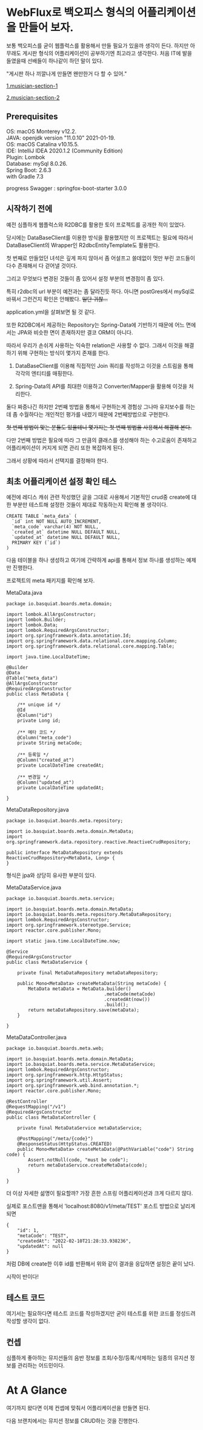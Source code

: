 # WebFlux로 백오피스 형식의 어플리케이션을 만들어 보자.

보통 백오피스를 굳이 웹플럭스를 활용해서 만들 필요가 있을까 생각이 든다.
하지만 아무래도 게시판 형식의 어플리케이션이 공부하기엔 최고라고 생각한다.
처음 IT에 발을 들였을때 선배들이 하나같이 하던 말이 있다.

"게시판 하나 끼깔나게 만들면 왠만한거 다 할 수 있어."

[1.musician-section-1](https://github.com/basquiat78/boards-with-webflux/tree/1.musician-section-1)     

[2.musician-section-2](https://github.com/basquiat78/boards-with-webflux/tree/1.musician-section-2)


## Prerequisites

OS: macOS Monterey v12.2.   
JAVA: openjdk version "11.0.10" 2021-01-19.   
OS: macOS Catalina v10.15.5.   
IDE: IntelliJ IDEA 2020.1.2 (Community Edition)    
Plugin: Lombok   
Database: mySql 8.0.26.   
Spring Boot: 2.6.3   
with Gradle 7.3    

progress
Swagger : springfox-boot-starter 3.0.0

## 시작하기 전에
예전 심플하게 웹플럭스와 R2DBC를 활용한 토이 프로젝트를 공개한 적이 있었다.

당시에는 DataBaseClient를 이용한 방식을 활용했지만 이 프로젝트는 필요에 따라서 DataBaseClient의 Wrapper인 R2dbcEntityTemplate도 활용한다.

첫 번째로 만들었던 녀석은 깊게 파지 않아서 좀 어설프고 쓸데없이 멋만 부린 코드들이 다수 존재해서 다 걷어낼 것이다.

그리고 무엇보다 변경된 것들이 좀 있어서 설정 부분의 변경점이 좀 있다. 

특히 r2dbc의 url 부분이 예전과는 좀 달라진듯 하다. 아니면 postGres에서 mySql로 바꿔서 그런건지 확인은 안해봤다. ~~일단 귀찮...~~

application.yml을 살펴보면 될 것 같다.

또한 R2DBC에서 제공하는 Repository는 Spring-Data에 기반하기 때문에 어느 면에서는 JPA와 비슷한 면이 존재하지만 결코 ORM이 아니다.

따라서 우리가 손쉬게 사용하는 익숙한 relation은 사용할 수 없다. 그래서 이것을 해결하기 위해 구현하는 방식이 몇가지 존재를 한다.

1. DataBaseClient를 이용해 직접적인 Join 쿼리를 작성하고 이것을 스트림을 통해 각각의 엔티티를 매핑한다.
   
2. Spring-Data의 API를 최대한 이용하고 Converter/Mapper을 활용해 이것을 처리한다.

둘다 짜증나긴 하지만 2번째 방법을 통해서 구현하는게 경험상 그나마 유지보수를 하는데 좀 수월하다는 개인적인 평가를 내렸기 때문에 2번째방법으로 구현한다.

~~첫 번째 방법이 맞는 분들도 있을테니 몇가지는 첫 번째 방법을 사용해서 해결해 본다.~~

다만 2번째 방법은 필요에 따라 그 만큼의 클래스를 생성해야 하는 수고로움이 존재하고 어플리케이션이 커지게 되면 관리 또한 복잡하게 된다.

그래서 상황에 따라서 선택지를 결정해야 한다.

## 최초 어플리케이션 설정 확인 테스

예전에 레디스 캐쉬 관련 작성했던 글을 그대로 사용해서 기본적인 crud중 create에 대한 부분만 테스트해 설정한 것들이 제대로 작동하는지 확인해 볼 생각이다.

```
CREATE TABLE `meta_data` (
  `id` int NOT NULL AUTO_INCREMENT,
  `meta_code` varchar(4) NOT NULL,
  `created_at` datetime NULL DEFAULT NULL,
  `updated_at` datetime NULL DEFAULT NULL,
  PRIMARY KEY (`id`)
)
```
다음 테이블을 하나 생성하고 여기에 간략하게 api를 통해서 정보 하나를 생성하는 예제만 진행한다.

프로젝트의 meta 패키지를 확인해 보자.

MetaData.java
```
package io.basquiat.boards.meta.domain;

import lombok.AllArgsConstructor;
import lombok.Builder;
import lombok.Data;
import lombok.RequiredArgsConstructor;
import org.springframework.data.annotation.Id;
import org.springframework.data.relational.core.mapping.Column;
import org.springframework.data.relational.core.mapping.Table;

import java.time.LocalDateTime;

@Builder
@Data
@Table("meta_data")
@AllArgsConstructor
@RequiredArgsConstructor
public class MetaData {

    /** unique id */
    @Id
    @Column("id")
    private Long id;

    /** 메타 코드 */
    @Column("meta_code")
    private String metaCode;

    /** 등록일 */
    @Column("created_at")
    private LocalDateTime createdAt;

    /** 변경일 */
    @Column("updated_at")
    private LocalDateTime updatedAt;

}
```

MetaDataRepository.java
```
package io.basquiat.boards.meta.repository;

import io.basquiat.boards.meta.domain.MetaData;
import org.springframework.data.repository.reactive.ReactiveCrudRepository;

public interface MetaDataRepository extends ReactiveCrudRepository<MetaData, Long> {
}
```

형식은 jpa와 상당히 유사한 부분이 있다. 

MetaDataService.java
```
package io.basquiat.boards.meta.service;

import io.basquiat.boards.meta.domain.MetaData;
import io.basquiat.boards.meta.repository.MetaDataRepository;
import lombok.RequiredArgsConstructor;
import org.springframework.stereotype.Service;
import reactor.core.publisher.Mono;

import static java.time.LocalDateTime.now;

@Service
@RequiredArgsConstructor
public class MetaDataService {

    private final MetaDataRepository metaDataRepository;

    public Mono<MetaData> createMetaData(String metaCode) {
        MetaData metaData = MetaData.builder()
                                    .metaCode(metaCode)
                                    .createdAt(now())
                                    .build();
        return metaDataRepository.save(metaData);
    }

}

```

MetaDataController.java
```
package io.basquiat.boards.meta.web;

import io.basquiat.boards.meta.domain.MetaData;
import io.basquiat.boards.meta.service.MetaDataService;
import lombok.RequiredArgsConstructor;
import org.springframework.http.HttpStatus;
import org.springframework.util.Assert;
import org.springframework.web.bind.annotation.*;
import reactor.core.publisher.Mono;

@RestController
@RequestMapping("/v1")
@RequiredArgsConstructor
public class MetaDataController {

    private final MetaDataService metaDataService;

    @PostMapping("/meta/{code}")
    @ResponseStatus(HttpStatus.CREATED)
    public Mono<MetaData> createMetaData(@PathVariable("code") String code) {
        Assert.notNull(code, "must be code");
        return metaDataService.createMetaData(code);
    }

}

```

더 이상 자세한 섦명이 필요할까? 가장 흔한 스프링 어플리케이션과 크게 다르지 않다.

실제로 포스트맨을 통해서 'localhost:8080/v1/meta/TEST' 포스트 방법으로 날리게 되면

```
{
    "id": 1,
    "metaCode": "TEST",
    "createdAt": "2022-02-10T21:28:33.938236",
    "updatedAt": null
}
```
처럼 DB에 create한 이후 id를 반환해서 위와 같이 결과을 응답하면 설정은 끝이 났다.

시작이 반이다!

## 테스트 코드

여기서는 필요하다면 테스트 코드를 작성하겠지만 굳이 테스트를 위한 코드를 정성드려 작성할 생각이 없다.

## 컨셉

심플하게 좋아하는 뮤지션들의 음반 정보를 조회/수정/등록/삭제하는 일종의 뮤지션 정보를 관리하는 어드민이다.

# At A Glance
여기까지 왔다면 이제 컨셉에 맞춰서 어플리케이션을 만들면 된다.

다음 브랜치에서는 뮤지션 정보를 CRUD하는 것을 진행한다.
